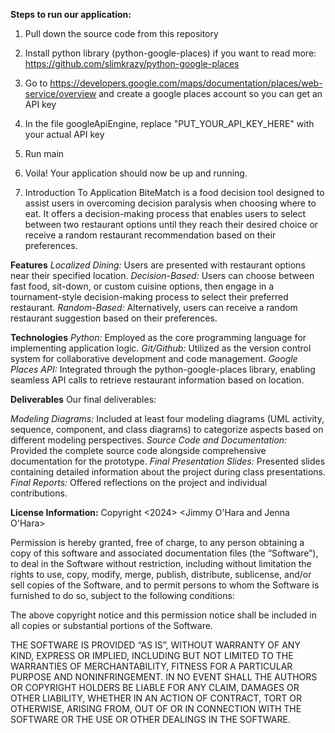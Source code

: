 **Steps to run our application:**

1. Pull down the source code from this repository
2. Install python library (python-google-places) if you want to read more: https://github.com/slimkrazy/python-google-places
3. Go to https://developers.google.com/maps/documentation/places/web-service/overview and create a google places account so you can get an API key
4. In the file googleApiEngine, replace "PUT_YOUR_API_KEY_HERE" with your actual API key
5. Run main
6. Voila! Your application should now be up and running.

1. Introduction To Application
BiteMatch is a food decision tool designed to assist users in overcoming decision paralysis when choosing where to eat. It offers a decision-making process that enables users to select between two restaurant options until they reach their desired choice or receive a random restaurant recommendation based on their preferences.

**Features**
_Localized Dining:_ Users are presented with restaurant options near their specified location.
_Decision-Based:_ Users can choose between fast food, sit-down, or custom cuisine options, then engage in a tournament-style decision-making process to select their preferred restaurant.
_Random-Based:_ Alternatively, users can receive a random restaurant suggestion based on their preferences.

**Technologies**
_Python:_ Employed as the core programming language for implementing application logic.
_Git/Github:_ Utilized as the version control system for collaborative development and code management.
_Google Places API:_ Integrated through the python-google-places library, enabling seamless API calls to retrieve restaurant information based on location.

**Deliverables**
Our final deliverables:

_Modeling Diagrams:_ Included at least four modeling diagrams (UML activity, sequence, component, and class diagrams) to categorize aspects based on different modeling perspectives.
_Source Code and Documentation:_ Provided the complete source code alongside comprehensive documentation for the prototype.
_Final Presentation Slides:_ Presented slides containing detailed information about the project during class presentations.
_Final Reports:_ Offered reflections on the project and individual contributions.


**License Information:**
Copyright <2024> <Jimmy O'Hara and Jenna O'Hara>

Permission is hereby granted, free of charge, to any person obtaining a copy of this software and associated documentation files (the “Software”), to deal in the Software without restriction, including without limitation the rights to use, copy, modify, merge, publish, distribute, sublicense, and/or sell copies of the Software, and to permit persons to whom the Software is furnished to do so, subject to the following conditions:

The above copyright notice and this permission notice shall be included in all copies or substantial portions of the Software.

THE SOFTWARE IS PROVIDED “AS IS”, WITHOUT WARRANTY OF ANY KIND, EXPRESS OR IMPLIED, INCLUDING BUT NOT LIMITED TO THE WARRANTIES OF MERCHANTABILITY, FITNESS FOR A PARTICULAR PURPOSE AND NONINFRINGEMENT. IN NO EVENT SHALL THE AUTHORS OR COPYRIGHT HOLDERS BE LIABLE FOR ANY CLAIM, DAMAGES OR OTHER LIABILITY, WHETHER IN AN ACTION OF CONTRACT, TORT OR OTHERWISE, ARISING FROM, OUT OF OR IN CONNECTION WITH THE SOFTWARE OR THE USE OR OTHER DEALINGS IN THE SOFTWARE.
